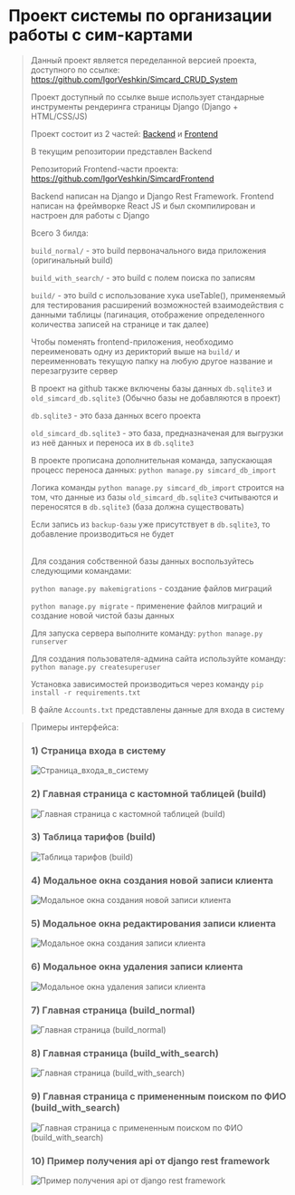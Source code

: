 # Проект системы по организации работы с сим-картами

> Данный проект является переделанной версией проекта, доступного по ссылке: https://github.com/IgorVeshkin/Simcard_CRUD_System
> 
> Проект доступный по ссылке выше использует стандарные инструменты рендеринга страницы Django (Django + HTML/CSS/JS)
> 
> Проект состоит из 2 частей: [Backend](https://github.com/IgorVeshkin/SimcardBackend) и [Frontend](https://github.com/IgorVeshkin/SimcardFrontend)
> 
> В текущим репозитории представлен Backend
> 
> Репозиторий Frontend-части проекта: https://github.com/IgorVeshkin/SimcardFrontend
> 
>
>
> Backend написан на Django и Django Rest Framework. Frontend написан на фреймворке React JS и был скомпилирован и настроен для работы с Django
> 
> Всего 3 билда: 
> 
> `build_normal/` - это build первоначального вида приложения (оригинальный build)
> 
> `build_with_search/` - это build c полем поиска по записям
> 
> `build/` - это build c использование хука useTable(), применяемый для тестирования расширений возможностей взаимодействия с данными таблицы (пагинация, отображение определенного количества записей на странице и так далее)
> 
> Чтобы поменять frontend-приложения, необходимо переименовать одну из дерикторий выше на `build/` и переименновать текущую папку на любую другое название и перезагрузите сервер
> 
> В проект на github также включены базы данных `db.sqlite3` и `old_simcard_db.sqlite3` (Обычно базы не добавляются в проект)
> 
> `db.sqlite3` - это база данных всего проекта
> 
> `old_simcard_db.sqlite3` - это база, предназначеная для выгрузки из неё данных и переноса их в `db.sqlite3`
> 
> В проекте прописана дополнительная команда, запускающая процесс переноса данных: `python manage.py simcard_db_import`
> 
> Логика команды `python manage.py simcard_db_import` строится на том, что данные из базы `old_simcard_db.sqlite3` считываются и переносятся в `db.sqlite3` (база должна существовать)
> 
> Если запись из `backup-базы` уже присутствует в `db.sqlite3`, то добавление производиться не будет<br/><br/>
>
> Для создания собственной базы данных воспользуйтесь следующими командами:
> 
> `python manage.py makemigrations` - создание файлов миграций
> 
> `python manage.py migrate` - применение файлов миграций и создание новой чистой базы данных
> 
> Для запуска сервера выполните команду: `python manage.py runserver`
> 
> Для создания пользователя-админа сайта используйте команду: `python manage.py createsuperuser`
> 
> Установка зависимостей производиться через команду `pip install -r requirements.txt`
> 
> В файле `Accounts.txt` представлены данные для входа в систему

> Примеры интерфейса:
> 
> ### 1) Страница входа в систему
> ![Страница_входа_в_систему](./README_MD_Images/Страница_входа_в_систему.png)
>
> ### 2) Главная страница с кастомной таблицей (build)
> ![Главная страница с кастомной таблицей (build)](./README_MD_Images/build_отображение_главной_страницы_с_кастомной_таблицей.png)
>
> ### 3) Таблица тарифов (build)
> ![Таблица тарифов (build)](./README_MD_Images/build_отображение_таблицы_тарифов.png)
> 
> ### 4) Модальное окна создания новой записи клиента
> ![Модальное окна создания новой записи клиента](./README_MD_Images/build_отображение_всплывающего_окна_создания_записи_клиента.png)
> 
> ### 5) Модальное окна редактирования записи клиента
> ![Модальное окна создания записи клиента](./README_MD_Images/build_normal_отображение_всплывающего_окна_редактирования_записи_клиента.png)
> 
> ### 6) Модальное окна удаления записи клиента
> ![Модальное окна удаления записи клиента](./README_MD_Images/build_normal_отображение_всплывающего_окна_удаления_записи_клиента.png)
> 
> ### 7) Главная страница (build_normal)
> ![Главная страница (build_normal)](./README_MD_Images/build_normal_отображение_главной_страницы.png)
> 
> ### 8) Главная страница (build_with_search)
> ![Главная страница (build_with_search)](./README_MD_Images/build_with_search_отображение_главной_страницы.png)
> 
> ### 9) Главная страница с примененным поиском по ФИО (build_with_search)
> ![Главная страница с примененным поиском по ФИО (build_with_search)](./README_MD_Images/build_with_search_отображение_главной_страницы_с_примененым_поиском_по_ФИО.png)
> 
> ### 10) Пример получения api от django rest framework
> ![Пример получения api от django rest framework](./README_MD_Images/Пример_получения_api_от_django_rest_framework.png)
